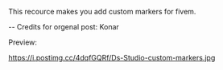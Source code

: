 This recource makes you add custom markers for fivem.

-- Credits for orgenal post: Konar

Preview: 

https://i.postimg.cc/4dqfGQRf/Ds-Studio-custom-markers.jpg
